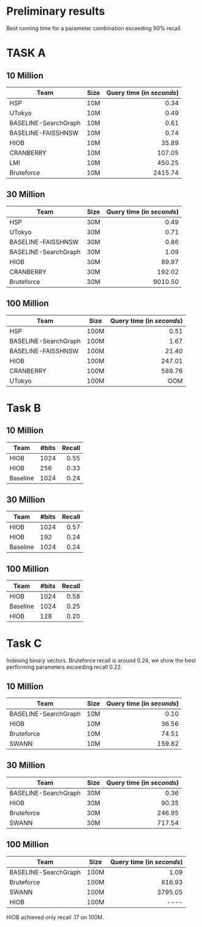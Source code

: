 # Preliminary results

Best running time for a parameter combination exceeding 90% recall.

# TASK A

## 10 Million

| Team | Size | Query time (in _seconds_) | 
| ---  | ---- |-----:|
HSP | 10M | 0.34
UTokyo | 10M  |  0.49
BASELINE-SearchGraph | 10M | 0.61
BASELINE-FAISSHNSW | 10M | 0.74
HIOB | 10M  |    35.89
CRANBERRY  | 10M  |  107.05
LMI | 10M  |  450.25
Bruteforce | 10M | 2415.74

## 30 Million

| Team | Size | Query time (in _seconds_) | 
| ---  | ---- |-----:|
HSP | 30M |  0.49
UTokyo | 30M  |   0.71
BASELINE-FAISSHNSW | 30M | 0.86
BASELINE-SearchGraph | 30M | 1.09
HIOB | 30M  |    89.97
CRANBERRY  | 30M  |  192.02
Bruteforce | 30M | 9010.50

## 100 Million

| Team | Size | Query time (in _seconds_) | 
| ---  | ---- |-----:|
HSP | 100M |0.51
BASELINE-SearchGraph | 100M | 1.67
BASELINE-FAISSHNSW | 100M | 21.40
HIOB | 100M  |    247.01
CRANBERRY  | 100M  |   589.76
UTokyo | 100M  |  OOM


# Task B

## 10 Million

| Team | #bits | Recall 
| --- | --- | ---:|
| HIOB | 1024 | 0.55
| HIOB | 256 | 0.33
| Baseline | 1024 | 0.24

## 30 Million

| Team | #bits | Recall 
| --- | --- | ---:|
| HIOB | 1024 | 0.57
| HIOB | 192 | 0.24
| Baseline | 1024 | 0.24

## 100 Million

| Team | #bits | Recall 
| --- | --- | ---:|
| HIOB | 1024 | 0.58
| Baseline | 1024 | 0.25
| HIOB | 128 | 0.20



# Task C

Indexing binary vectors. Bruteforce recall is around 0.24, we show the best performing parameters exceeding recall 0.22.


## 10 Million

| Team | Size | Query time (in _seconds_) | 
| ---  | ---- |-----:|
BASELINE-SearchGraph | 10M | 0.10
HIOB | 10M | 36.56
Bruteforce | 10M | 74.51
SWANN | 10M |  159.82

## 30 Million

| Team | Size | Query time (in _seconds_) | 
| ---  | ---- |-----:|
BASELINE-SearchGraph | 30M | 0.36
HIOB | 30M | 90.35  
Bruteforce | 30M | 246.95
SWANN | 30M |  717.54

## 100 Million

| Team | Size | Query time (in _seconds_) | 
| ---  | ---- |-----:|
BASELINE-SearchGraph | 100M | 1.09
Bruteforce | 100M | 816.93
SWANN | 100M |  3795.05
HIOB | 100M | ----

HIOB achieved only recall .17 on 100M.

